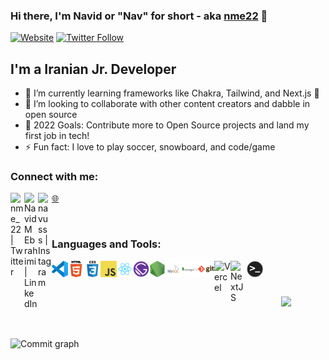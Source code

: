 ### Hi there, I'm Navid or "Nav" for short - aka [nme22][website] 👋

[![Website](https://img.shields.io/website?label=navfolio.vercel&style=for-the-badge&url=https%3A%2F%2Fnavfolio.vercel.app)](https://navfolio.vercel.app/)
[![Twitter Follow](https://img.shields.io/twitter/follow/nme22?color=1DA1F2&logo=twitter&style=for-the-badge)](https://twitter.com/nme_22)

## I'm a Iranian Jr. Developer

- 🌱 I’m currently learning frameworks like Chakra, Tailwind, and Next.js 🤣
- 👯 I’m looking to collaborate with other content creators and dabble in open source
- 🥅 2022 Goals: Contribute more to Open Source projects and land my first job in tech!
- ⚡ Fun fact: I love to play soccer, snowboard, and code/game

### Connect with me:

[:globe_with_meridians:][website]
[<img align="left" alt="nme_22 | Twitter" width="22px" src=" http://i.imgur.com/tXSoThF.png" />][twitter]
[<img align="left" alt="Navid M Ebrahimi | LinkedIn" width="22px" src="https://cdn.jsdelivr.net/npm/simple-icons@v3/icons/linkedin.svg" />][linkedin]
[<img align="left" alt="navusss | Instagram" width="22px" src="https://cdn.jsdelivr.net/npm/simple-icons@v3/icons/instagram.svg" />][instagram]

<br />

### Languages and Tools:

<img align="left" alt="Visual Studio Code" width="26px" src="https://raw.githubusercontent.com/github/explore/80688e429a7d4ef2fca1e82350fe8e3517d3494d/topics/visual-studio-code/visual-studio-code.png" />
<img align="left" alt="HTML5" width="26px" src="https://raw.githubusercontent.com/github/explore/80688e429a7d4ef2fca1e82350fe8e3517d3494d/topics/html/html.png" />
<img align="left" alt="CSS3" width="26px" src="https://raw.githubusercontent.com/github/explore/80688e429a7d4ef2fca1e82350fe8e3517d3494d/topics/css/css.png" />
<img align="left" alt="JavaScript" width="26px" src="https://raw.githubusercontent.com/github/explore/80688e429a7d4ef2fca1e82350fe8e3517d3494d/topics/javascript/javascript.png" />
<img align="left" alt="React" width="26px" src="https://raw.githubusercontent.com/github/explore/80688e429a7d4ef2fca1e82350fe8e3517d3494d/topics/react/react.png" />
<img align="left" alt="Gatsby" width="26px" src="https://raw.githubusercontent.com/github/explore/e94815998e4e0713912fed477a1f346ec04c3da2/topics/gatsby/gatsby.png" />
<img align="left" alt="Node.js" width="26px" src="https://raw.githubusercontent.com/github/explore/80688e429a7d4ef2fca1e82350fe8e3517d3494d/topics/nodejs/nodejs.png" />
<img align="left" alt="MySQL" width="26px" src="https://raw.githubusercontent.com/github/explore/80688e429a7d4ef2fca1e82350fe8e3517d3494d/topics/mysql/mysql.png" />
<img align="left" alt="MongoDB" width="26px" src="https://raw.githubusercontent.com/github/explore/80688e429a7d4ef2fca1e82350fe8e3517d3494d/topics/mongodb/mongodb.png" />
<img align="left" alt="Git" width="26px" src="https://raw.githubusercontent.com/github/explore/80688e429a7d4ef2fca1e82350fe8e3517d3494d/topics/git/git.png" />
<img align="left" alt="Vercel" width="26px" src="https://api.iconify.design/akar-icons/vercel-fill.svg?color=white"/>

<img align="left" alt="NextJS" width="26px" src="https://api.iconify.design/akar-icons/nextjs-fill.svg?color=white"  /> 
<img align="left" alt="Terminal" width="26px" src="https://raw.githubusercontent.com/github/explore/80688e429a7d4ef2fca1e82350fe8e3517d3494d/topics/terminal/terminal.png" />

<br />
<br />

 <h3 align="center">
    <img src="https://github-readme-stats.vercel.app/api?username=nme22&count_private=true&show_icons=true&hide=prs&include_all_commits=true&theme=dracula" />
</h3>

<br />

![Commit graph](https://activity-graph.herokuapp.com/graph?username=nme22&bg_color=1F222E&color=ffaaaa&line=F85D7F&point=FFFFFF)

<!--
**nme22/nme22** is a ✨ _special_ ✨ repository because its `README.md` (this file) appears on your GitHub profile. -->

[website]: https://navfolio.vercel.app/
[twitter]: https://twitter.com/nme_22
[instagram]: https://instagram.com/navusss
[linkedin]: https://www.linkedin.com/in/navid-ebrahimi-70b983204/
